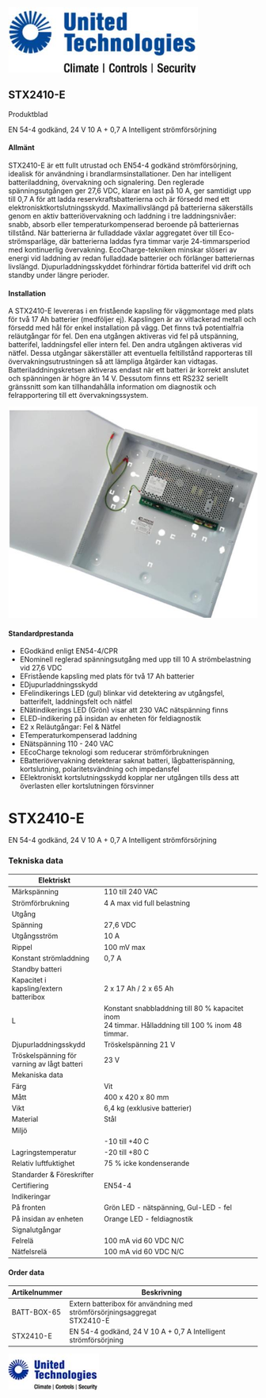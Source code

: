 ![](images/_page_0_Picture_0.jpeg)

## STX2410-E

Produktblad

EN 54-4 godkänd, 24 V 10 A + 0,7 A Intelligent strömförsörjning

#### Allmänt

STX2410-E är ett fullt utrustad och EN54-4 godkänd strömförsörjning, idealisk för användning i brandlarmsinstallationer. Den har intelligent batteriladdning, övervakning och signalering. Den reglerade spänningsutgången ger 27,6 VDC, klarar en last på 10 A, ger samtidigt upp till 0,7 A för att ladda reservkraftsbatterierna och är försedd med ett elektronisktkortslutningsskydd. Maximallivslängd på batterierna säkerställs genom en aktiv batteriövervakning och laddning i tre laddningsnivåer: snabb, absorb eller temperaturkompenserad beroende på batteriernas tillstånd. När batterierna är fulladdade växlar aggregatet över till Eco-strömsparläge, där batterierna laddas fyra timmar varje 24-timmarsperiod med kontinuerlig övervakning. EcoCharge-tekniken minskar slöseri av energi vid laddning av redan fulladdade batterier och förlänger batteriernas livslängd. Djupurladdningsskyddet förhindrar förtida batterifel vid drift och standby under längre perioder.

#### Installation

A STX2410-E levereras i en fristående kapsling för väggmontage med plats för två 17 Ah batterier (medföljer ej). Kapslingen är av vitlackerad metall och försedd med hål för enkel installation på vägg. Det finns två potentialfria reläutgångar för fel. Den ena utgången aktiveras vid fel på utspänning, batterifel, laddningsfel eller intern fel. Den andra utgången aktiveras vid nätfel. Dessa utgångar säkerställer att eventuella feltillstånd rapporteras till övervakningsutrustningen så att lämpliga åtgärder kan vidtagas. Batteriladdningskretsen aktiveras endast när ett batteri är korrekt anslutet och spänningen är högre än 14 V. Dessutom finns ett RS232 seriellt gränssnitt som kan tillhandahålla information om diagnostik och felrapportering till ett övervakningssystem.

![](images/_page_0_Picture_7.jpeg)

#### Standardprestanda

- EGodkänd enligt EN54-4/CPR
- ENominell reglerad spänningsutgång med upp till 10 A strömbelastning vid 27,6 VDC
- EFristående kapsling med plats för två 17 Ah batterier
- EDjupurladdningsskydd
- EFelindikerings LED (gul) blinkar vid detektering av utgångsfel, batterifelt, laddningsfelt och nätfel
- ENätindikerings LED (Grön) visar att 230 VAC nätspänning finns
- ELED-indikering på insidan av enheten för feldiagnostik
- E2 x Reläutgångar: Fel & Nätfel
- ETemperaturkompenserad laddning
- ENätspänning 110 - 240 VAC
- EEcoCharge teknologi som reducerar strömförbrukningen
- EBatteriövervakning detekterar saknat batteri, lågbatterispänning, kortslutning, polaritetsvändning och impedansfel
- EElektroniskt kortslutningsskydd kopplar ner utgången tills dess att överlasten eller kortslutningen försvinner

# STX2410-E

EN 54-4 godkänd, 24 V 10 A + 0,7 A Intelligent strömförsörjning

### Tekniska data

| Elektriskt                                     |                                                                                                      |
|------------------------------------------------|------------------------------------------------------------------------------------------------------|
| Märkspänning                                   | 110 till 240 VAC                                                                                     |
| Strömförbrukning                               | 4 A max vid full belastning                                                                          |
| Utgång                                         |                                                                                                      |
| Spänning                                       | 27,6 VDC                                                                                             |
| Utgångsström                                   | 10 A                                                                                                 |
| Rippel                                         | 100 mV max                                                                                           |
| Konstant strömladdning                         | 0,7 A                                                                                                |
| Standby batteri                                |                                                                                                      |
| Kapacitet i kapsling/extern<br>batteribox      | 2 x 17 Ah / 2 x 65 Ah                                                                                |
| L                                              | Konstant snabbladdning till 80 % kapacitet inom<br>24 timmar. Hålladdning till 100 % inom 48 timmar. |
| Djupurladdningsskydd                           | Tröskelspänning 21 V                                                                                 |
| Tröskelspänning för<br>varning av lågt batteri | 23 V                                                                                                 |
| Mekaniska data                                 |                                                                                                      |
| Färg                                           | Vit                                                                                                  |
| Mått                                           | 400 x 420 x 80 mm                                                                                    |
| Vikt                                           | 6,4 kg (exklusive batterier)                                                                         |
| Material                                       | Stål                                                                                                 |
| Miljö                                          |                                                                                                      |
|                                                | -10 till +40 C                                                                                       |
| Lagringstemperatur                             | -20 till +80 C                                                                                       |
| Relativ luftfuktighet                          | 75 % icke kondenserande                                                                              |
| Standarder & Föreskrifter                      |                                                                                                      |
| Certifiering                                   | EN54-4                                                                                               |
| Indikeringar                                   |                                                                                                      |
| På fronten                                     | Grön LED - nätspänning, Gul-LED - fel                                                                |
| På insidan av enheten                          | Orange LED - feldiagnostik                                                                           |
| Signalutgångar                                 |                                                                                                      |
| Felrelä                                        | 100 mA vid 60 VDC N/C                                                                                |
| Nätfelsrelä                                    | 100 mA vid 60 VDC N/C                                                                                |

#### Order data

| Artikelnummer | Beskrivning                                                                 |
|---------------|-----------------------------------------------------------------------------|
| BATT-BOX-65   | Extern batteribox för användning med strömförsörjningsaggregat<br>STX2410-E |
| STX2410-E     | EN 54-4 godkänd, 24 V 10 A + 0,7 A Intelligent strömförsörjning             |

![](images/_page_1_Picture_7.jpeg)